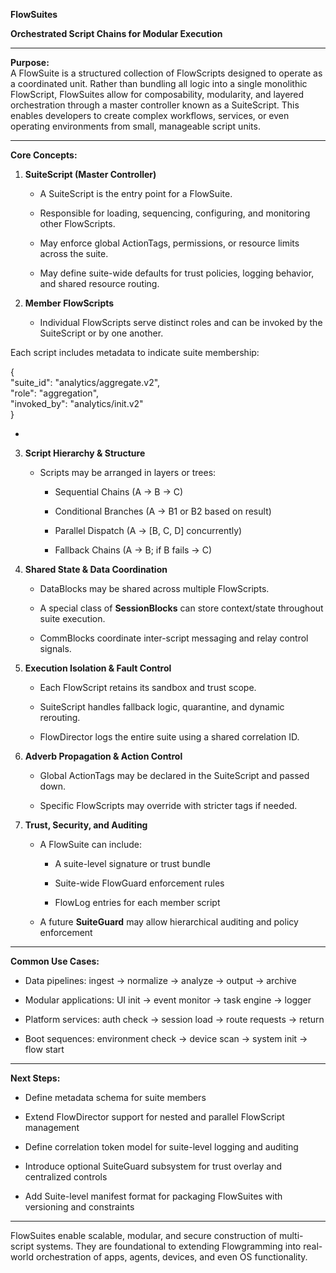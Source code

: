 **FlowSuites** 

**Orchestrated Script Chains for Modular Execution**

---

**Purpose:**  
 A FlowSuite is a structured collection of FlowScripts designed to operate as a coordinated unit. Rather than bundling all logic into a single monolithic FlowScript, FlowSuites allow for composability, modularity, and layered orchestration through a master controller known as a SuiteScript. This enables developers to create complex workflows, services, or even operating environments from small, manageable script units.

---

**Core Concepts:**

1. **SuiteScript (Master Controller)**

   * A SuiteScript is the entry point for a FlowSuite.

   * Responsible for loading, sequencing, configuring, and monitoring other FlowScripts.

   * May enforce global ActionTags, permissions, or resource limits across the suite.

   * May define suite-wide defaults for trust policies, logging behavior, and shared resource routing.

2. **Member FlowScripts**

   * Individual FlowScripts serve distinct roles and can be invoked by the SuiteScript or by one another.

Each script includes metadata to indicate suite membership:

 {  
  "suite\_id": "analytics/aggregate.v2",  
  "role": "aggregation",  
  "invoked\_by": "analytics/init.v2"  
}

*   
3. **Script Hierarchy & Structure**

   * Scripts may be arranged in layers or trees:

     * Sequential Chains (A → B → C)

     * Conditional Branches (A → B1 or B2 based on result)

     * Parallel Dispatch (A → \[B, C, D\] concurrently)

     * Fallback Chains (A → B; if B fails → C)

4. **Shared State & Data Coordination**

   * DataBlocks may be shared across multiple FlowScripts.

   * A special class of **SessionBlocks** can store context/state throughout suite execution.

   * CommBlocks coordinate inter-script messaging and relay control signals.

5. **Execution Isolation & Fault Control**

   * Each FlowScript retains its sandbox and trust scope.

   * SuiteScript handles fallback logic, quarantine, and dynamic rerouting.

   * FlowDirector logs the entire suite using a shared correlation ID.

6. **Adverb Propagation & Action Control**

   * Global ActionTags may be declared in the SuiteScript and passed down.

   * Specific FlowScripts may override with stricter tags if needed.

7. **Trust, Security, and Auditing**

   * A FlowSuite can include:

     * A suite-level signature or trust bundle

     * Suite-wide FlowGuard enforcement rules

     * FlowLog entries for each member script

   * A future **SuiteGuard** may allow hierarchical auditing and policy enforcement

---

**Common Use Cases:**

* Data pipelines: ingest → normalize → analyze → output → archive

* Modular applications: UI init → event monitor → task engine → logger

* Platform services: auth check → session load → route requests → return

* Boot sequences: environment check → device scan → system init → flow start

---

**Next Steps:**

* Define metadata schema for suite members

* Extend FlowDirector support for nested and parallel FlowScript management

* Define correlation token model for suite-level logging and auditing

* Introduce optional SuiteGuard subsystem for trust overlay and centralized controls

* Add Suite-level manifest format for packaging FlowSuites with versioning and constraints

---

FlowSuites enable scalable, modular, and secure construction of multi-script systems. They are foundational to extending Flowgramming into real-world orchestration of apps, agents, devices, and even OS functionality.

